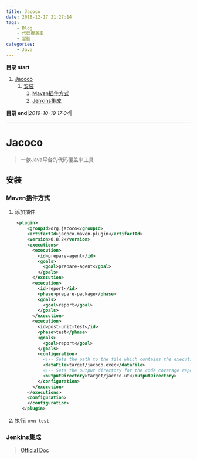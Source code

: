 ```yaml
---
title: Jacoco
date: 2018-12-17 21:27:14
tags: 
    - Blog
    - 代码覆盖率
    - 基础
categories: 
    - Java
---
```

**目录 start**
 
1. [Jacoco](#jacoco)
    1. [安装](#安装)
        1. [Maven插件方式](#maven插件方式)
        1. [Jenkins集成](#jenkins集成)

**目录 end**|_2019-10-19 17:04_|
****************************************

# Jacoco
> 一款Java平台的代码覆盖率工具 

## 安装

### Maven插件方式
1. 添加插件

```xml
    <plugin>
        <groupId>org.jacoco</groupId>
        <artifactId>jacoco-maven-plugin</artifactId>
        <version>0.8.2</version>
        <executions>
          <execution>
            <id>prepare-agent</id>
            <goals>
              <goal>prepare-agent</goal>
            </goals>
          </execution>
          <execution>
            <id>report</id>
            <phase>prepare-package</phase>
            <goals>
              <goal>report</goal>
            </goals>
          </execution>
          <execution>
            <id>post-unit-test</id>
            <phase>test</phase>
            <goals>
              <goal>report</goal>
            </goals>
            <configuration>
              <!-- Sets the path to the file which contains the execution data. -->
              <dataFile>target/jacoco.exec</dataFile>
              <!-- Sets the output directory for the code coverage report. -->
              <outputDirectory>target/jacoco-ut</outputDirectory>
            </configuration>
          </execution>
        </executions>
        <configuration>
        </configuration>
      </plugin>
```

2. 执行: `mvn test`

### Jenkins集成
> [Official Doc](https://wiki.jenkins.io/display/JENKINS/JaCoCo+Plugin)
